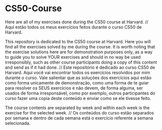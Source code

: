# CS50-Course
Here are all of my exercises done during the CS50 course at Harvard. // Aqui estão todos os meus exercícios feitos durante o curso CS50 de Harvard.

This repository is dedicated to the CS50 course at Harvard. Here you will find all the exercises solved by me during the course. It is worth noting that the exercise solutions here are for demonstration purposes only, as a way to guide you to solve YOUR exercises and should in no way be used irresponsibly, such as other course participants doing a copy of this content and send as if it had done. // Este repositório é dedicado ao curso CS50 de Harvard. Aqui você vai encontrar todos os exercícios resolvidos por mim durante o curso. Vale salientar que as soluções dos exercícios aqui estão como forma unicamente de demonstração, como uma forma de te guiar para resolver os SEUS exercícios e não devem, de forma alguma, ser usados de forma irresponsável, como por exemplo, outros participantes do curso fazer uma copia deste conteúdo e enviar como se ele tivesse feito.

The course contents are separated by week and within each week is the exercise for the selected week. // Os conteúdos do curso estão separados por semana e dentro de cada semana está o exercício referente a semana selecionada.

